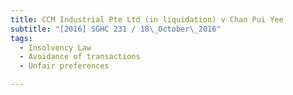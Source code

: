 ```yaml
---
title: CCM Industrial Pte Ltd (in liquidation) v Chan Pui Yee 
subtitle: "[2016] SGHC 231 / 18\_October\_2016"
tags:
  - Insolvency Law
  - Avoidance of transactions
  - Unfair preferences

---
```


